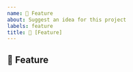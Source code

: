 ```yaml
---
name: 🚀 Feature
about: Suggest an idea for this project
labels: feature
title: 🚀 [Feature] 
---
```

<!-- You can find the latest issue templates here https://github.com/ulfgebhardt/issue-templates -->

## 🚀 Feature
<!-- Give a short summary of the Feature. Use Screenshots if you want. -->
